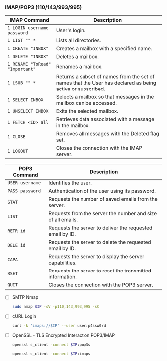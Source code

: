 ### IMAP/POP3 (110/143/993/995)

| **IMAP Command**   | **Description**   |
| --------------|-------------------|
| `1 LOGIN username password` | User's login. |
| `1 LIST "" *` | Lists all directories. |
| `1 CREATE "INBOX"` | Creates a mailbox with a specified name. |
| `1 DELETE "INBOX"` | Deletes a mailbox. |
| `1 RENAME "ToRead" "Important"` | Renames a mailbox. |
| `1 LSUB "" *` | Returns a subset of names from the set of names that the User has declared as being active or subscribed. |
| `1 SELECT INBOX` | Selects a mailbox so that messages in the mailbox can be accessed. |
| `1 UNSELECT INBOX` | Exits the selected mailbox. |
| `1 FETCH <ID> all` | Retrieves data associated with a message in the mailbox. |
| `1 CLOSE` | Removes all messages with the Deleted flag set. |
| `1 LOGOUT` | Closes the connection with the IMAP server. |

| **POP3 Command**   | **Description**   |
| --------------|-------------------|
| `USER username` | Identifies the user. |
| `PASS password` | Authentication of the user using its password. |
| `STAT` | Requests the number of saved emails from the server. |
| `LIST` | Requests from the server the number and size of all emails. |
| `RETR id	` | Requests the server to deliver the requested email by ID. |
| `DELE id	` | Requests the server to delete the requested email by ID. |
| `CAPA` | Requests the server to display the server capabilities. |
| `RSET` | Requests the server to reset the transmitted information. |
| `QUIT` | Closes the connection with the POP3 server. |

- [ ] SMTP Nmap
	```bash
  sudo nmap $IP -sV -p110,143,993,995 -sC
	```
- [ ] cURL Login
	```bash
  curl -k 'imaps://$IP' --user user:p4ssw0rd
	```
- [ ] OpenSSL - TLS Encrypted Interaction POP3/IMAP
	```bash
  openssl s_client -connect $IP:pop3s
	```
	```bash
  openssl s_client -connect $IP:imaps
	```
